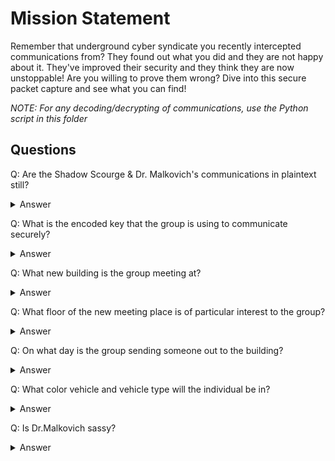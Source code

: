 # Mission Statement
Remember that underground cyber syndicate you recently intercepted communications from? They found out what you did and they are not happy about it. They've improved their security and they think they are now unstoppable! Are you willing to prove them wrong? Dive into this secure packet capture and see what you can find!

*NOTE: For any decoding/decrypting of communications, use the Python script in this folder*

## Questions
Q: Are the Shadow Scourge & Dr. Malkovich's communications in plaintext still?
<details>
	<summary>Answer</summary>
A: No
</details>

Q: What is the encoded key that the group is using to communicate securely?
<details>
	<summary>Answer</summary>
A: `b'auemrjQcye3hQTFuLuCn-VG2S7CkjsLfYrl42sQ4sAg='`
</details>

Q: What new building is the group meeting at?
<details>
	<summary>Answer</summary>
A: The library
</details>

Q: What floor of the new meeting place is of particular interest to the group?
<details>
	<summary>Answer</summary>
A: The basement
</details>

Q: On what day is the group sending someone out to the building?
<details>
	<summary>Answer</summary>
A: Thursday
</details>

Q: What color vehicle and vehicle type will the individual be in?
<details>
	<summary>Answer</summary>
A: Black sedan
</details>
 
Q: Is Dr.Malkovich sassy?
<details>
	<summary>Answer</summary>
A: Yes
</details>
